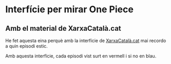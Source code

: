 # Interfície per mirar One Piece
## Amb el material de XarxaCatalà.cat
He fet aquesta eina perquè amb la interfície de [XarxaCatalà.cat](https://onepiece.xarxacatala.cat/show-online) mai recordo a quin episodi estic.

Amb aquesta interfície, cada episodi vist surt en vermell i si no en blau. 
